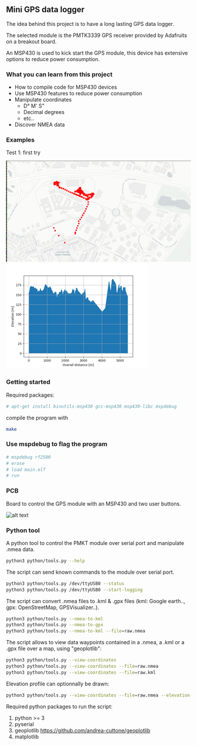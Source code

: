 ## Mini GPS data logger 

The idea behind this project is to have a 
long lasting GPS data logger.

The selected module is the PMTK3339 GPS receiver
provided by Adafruits on a breakout board.

An MSP430 is used to kick start the GPS module,
this device has extensive options to reduce power
consumption.

### What you can learn from this project

* How to compile code for MSP430 devices
* Use MSP430 features to reduce power consumption
* Manipulate coordinates
	* D° M' S"
	* Decimal degrees
	* etc.. 
* Discover NMEA data 

### Examples

Test 1: first try

![alt text](tests/test1.png)
![alt text](tests/profile1.png)

### Getting started

Required packages:

```bash
# apt-get install binutils-msp430 gcc-msp430 msp430-libc mspdebug
```

compile the program with

```bash
make
```

### Use mspdebug to flag the program

```bash
# mspdebug rf2500
# erase
# load main.elf
# run
```

### PCB

Board to control the GPS module with
an MSP430 and two user buttons.

![alt text](PCB/top-bottom.svg)

### Python tool

A python tool to control the PMKT module over
serial port and manipulate .nmea data.

```bash
python3 python/tools.py --help
```

The script can send known commands to the module
over serial port.

```bash
python3 python/tools.py /dev/ttyUSB0 --status
python3 python/tools.py /dev/ttyUSB0 --start-logging
```

The script can convert .nmea files to .kml & .gpx
files (kml: Google earth.., gpx: OpenStreetMap, GPSVisualizer..).

```bash
python3 python/tools.py --nmea-to-kml
python3 python/tools.py --nmea-to-gpx
python3 python/tools.py --nmea-to-kml --file=raw.nmea
```

The script allows to view data waypoints contained
in a .nmea, a .kml or a .gpx file over a map, using
"geoplotlib":

```bash
python3 python/tools.py --view-coordinates
python3 python/tools.py --view-coordinates --file=raw.nmea
python3 python/tools.py --view-coordinates --file=raw.kml
```

Elevation profile can optionnally be drawn:

```bash
python3 python/tools.py --view-coordinates --file=raw.nmea --elevation-profile
```

Required python packages to run the script:

1. python >= 3
2. pyserial
3. geoplotlib <https://github.com/andrea-cuttone/geoplotlib>
4. matplotlib
